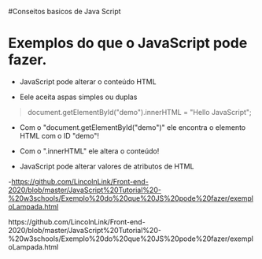 #Conseitos basicos de Java Script


# Exemplos do que o JavaScript pode fazer.


- JavaScript pode alterar o conteúdo HTML

 - Eele aceita aspas simples ou duplas

 <blockquote>
 	document.getElementById("demo").innerHTML = "Hello JavaScript";
 </blockquote>

 - Com o "document.getElementById("demo")" ele encontra o elemento HTML com o ID "demo"!

 - Com o ".innerHTML" ele altera o conteúdo!

- JavaScript pode alterar valores de atributos de HTML

 -https://github.com/LincolnLink/Front-end-2020/blob/master/JavaScript%20Tutorial%20-%20w3schools/Exemplo%20do%20que%20JS%20pode%20fazer/exemploLampada.html

<frame>
	https://github.com/LincolnLink/Front-end-2020/blob/master/JavaScript%20Tutorial%20-%20w3schools/Exemplo%20do%20que%20JS%20pode%20fazer/exemploLampada.html
</frame>